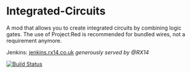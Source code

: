Integrated-Circuits
===================

A mod that allows you to create integrated circuits by combining logic gates.
The use of Project:Red is recommended for bundled wires, not a requirement anymore.

Jenkins: [jenkins.rx14.co.uk](jenkins.rx14.co.uk)
*generously served by @RX14*

[![Build Status](http://img.shields.io/jenkins/s/http/jenkins.rx14.co.uk/Integrated-Circuits.svg?style=flat-square)](http://jenkins.rx14.co.uk/Integrated-Circuits)
